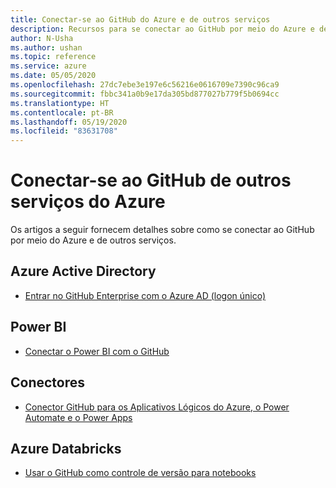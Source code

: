 ```yaml
---
title: Conectar-se ao GitHub do Azure e de outros serviços
description: Recursos para se conectar ao GitHub por meio do Azure e de outros serviços
author: N-Usha
ms.author: ushan
ms.topic: reference
ms.service: azure
ms.date: 05/05/2020
ms.openlocfilehash: 27dc7ebe3e197e6c56216e0616709e7390c96ca9
ms.sourcegitcommit: fbbc341a0b9e17da305bd877027b779f5b0694cc
ms.translationtype: HT
ms.contentlocale: pt-BR
ms.lasthandoff: 05/19/2020
ms.locfileid: "83631708"
---
```

# <a name="connect-to-github-from-other-azure-services"></a>Conectar-se ao GitHub de outros serviços do Azure

Os artigos a seguir fornecem detalhes sobre como se conectar ao GitHub por meio do Azure e de outros serviços.  

## <a name="azure-active-directory"></a>Azure Active Directory 

- [Entrar no GitHub Enterprise com o Azure AD (logon único)](https://docs.microsoft.com/azure/active-directory/saas-apps/github-tutorial)   

## <a name="power-bi"></a>Power BI

- [Conectar o Power BI com o GitHub](https://docs.microsoft.com/power-bi/service-connect-to-github)   
## <a name="connectors"></a>Conectores

- [Conector GitHub para os Aplicativos Lógicos do Azure, o Power Automate e o Power Apps](https://docs.microsoft.com/connectors/github/)   

## <a name="azure-databricks"></a>Azure Databricks

- [Usar o GitHub como controle de versão para notebooks](https://docs.microsoft.com/azure/databricks/notebooks/github-version-control) 
